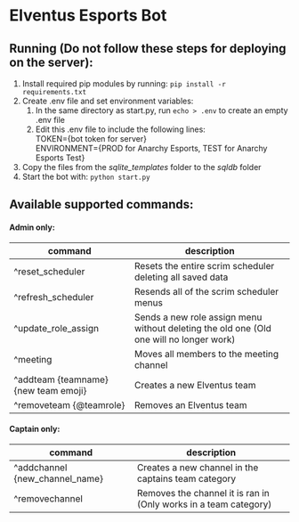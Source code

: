 # Elventus Esports Bot

## Running (Do not follow these steps for deploying on the server):

1. Install required pip modules by running: ```pip install -r requirements.txt```
2. Create .env file and set environment variables:
    1. In the same directory as start.py, run ```echo > .env``` to create an empty .env file
    2. Edit this .env file to include the following lines:<br>
    TOKEN={bot token for server}<br>
    ENVIRONMENT={PROD for Anarchy Esports, TEST for Anarchy Esports Test}
3. Copy the files from the _sqlite_templates_ folder to the _sqldb_ folder
4. Start the bot with: ```python start.py```

## Available supported commands:
#### Admin only:
|command|description|
|-------|-----------|
|^reset_scheduler|Resets the entire scrim scheduler deleting all saved data|
|^refresh_scheduler|Resends all of the scrim scheduler menus|
|^update_role_assign|Sends a new role assign menu without deleting the old one (Old one will no longer work)|
|^meeting|Moves all members to the meeting channel|
|^addteam {teamname} {new team emoji}|Creates a new Elventus team|
|^removeteam {@teamrole}|Removes an Elventus team|
#### Captain only:
|command|description|
|-------|-----------|
|^addchannel {new_channel_name}|Creates a new channel in the captains team category
|^removechannel|Removes the channel it is ran in (Only works in a team category)|



    


